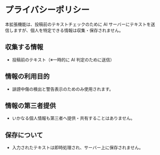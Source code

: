 # プライバシーポリシー

本拡張機能は、投稿前のテキストチェックのために AI サーバーにテキストを送信しますが、個人を特定できる情報は収集・保存されません。

## 収集する情報

- 投稿前のテキスト（※一時的に AI 判定のために送信）

## 情報の利用目的

- 誹謗中傷の検出と警告表示のためのみ使用されます。

## 情報の第三者提供

- いかなる個人情報も第三者へ提供・共有することはありません。

## 保存について

- 入力されたテキストは即時処理され、サーバー上に保存されません。
